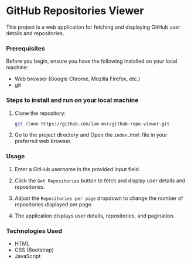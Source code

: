 # GitHub Repositories Viewer 
This project is a web application for fetching and displaying GitHub user details and repositories.

### Prerequisites

Before you begin, ensure you have the following installed on your local machine:

- Web browser (Google Chrome, Mozilla Firefox, etc.)
- git

### Steps to install and run on your local machine

1. Clone the repository:

   ```bash
   git clone https://github.com/iam-msr/github-repo-viewer.git
	```
2. Go to the project directory and Open the `index.html` file in your preferred web browser.

### Usage

1. Enter a GitHub username in the provided input field.

2. Click the ``Get Repositories`` button to fetch and display user details and repositories.

3. Adjust the ``Repositories per page`` dropdown to change the number of repositories displayed per page.

4. The application displays user details, repositories, and pagination.


### Technologies Used

- HTML 
- CSS (Bootstrap) 
- JavaScript 

